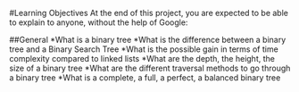 #Learning Objectives
At the end of this project, you are expected to be able to explain to anyone, without the help of Google:

##General
*What is a binary tree
*What is the difference between a binary tree and a Binary Search Tree
*What is the possible gain in terms of time complexity compared to linked lists
*What are the depth, the height, the size of a binary tree
*What are the different traversal methods to go through a binary tree
*What is a complete, a full, a perfect, a balanced binary tree